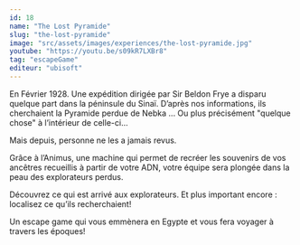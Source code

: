 ```yaml
---
id: 18
name: "The Lost Pyramide"
slug: "the-lost-pyramide"
image: "src/assets/images/experiences/the-lost-pyramide.jpg"
youtube: "https://youtu.be/s09kR7LXBr8"
tag: "escapeGame"
editeur: "ubisoft"
---
```


En Février 1928. Une expédition dirigée par Sir Beldon Frye a disparu quelque part dans la péninsule du Sinaï. D’après nos informations, ils cherchaient la Pyramide perdue de Nebka ... Ou plus précisément "quelque chose" à l’intérieur de celle-ci...

Mais depuis, personne ne les a jamais revus.

Grâce à l’Animus, une machine qui permet de recréer les souvenirs de vos ancêtres recueillis à partir de votre ADN, votre équipe sera plongée dans la peau des explorateurs perdus.

Découvrez ce qui est arrivé aux explorateurs. Et plus important encore : localisez ce qu’ils recherchaient!

Un escape game qui vous emmènera en Egypte et vous fera voyager à travers les époques!

